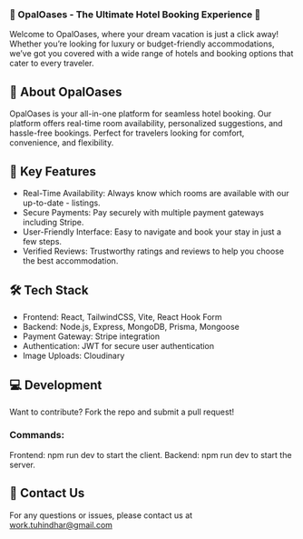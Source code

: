 ### 🌴 OpalOases - The Ultimate Hotel Booking Experience 🌴
Welcome to OpalOases, where your dream vacation is just a click away! Whether you’re looking for luxury or budget-friendly accommodations, we’ve got you covered with a wide range of hotels and booking options that cater to every traveler.

## 🏨 About OpalOases
OpalOases is your all-in-one platform for seamless hotel booking. Our platform offers real-time room availability, personalized suggestions, and hassle-free bookings. Perfect for travelers looking for comfort, convenience, and flexibility.

## 💼 Key Features
- Real-Time Availability: Always know which rooms are available with our up-to-date - listings.
- Secure Payments: Pay securely with multiple payment gateways including Stripe.
- User-Friendly Interface: Easy to navigate and book your stay in just a few steps.
- Verified Reviews: Trustworthy ratings and reviews to help you choose the best accommodation.

## 🛠️ Tech Stack
- Frontend: React, TailwindCSS, Vite, React Hook Form
- Backend: Node.js, Express, MongoDB, Prisma, Mongoose
- Payment Gateway: Stripe integration
- Authentication: JWT for secure user authentication
- Image Uploads: Cloudinary

## 💻 Development
Want to contribute? Fork the repo and submit a pull request!

### Commands:
Frontend: npm run dev to start the client.
Backend: npm run dev to start the server.

## 📧 Contact Us
For any questions or issues, please contact us at work.tuhindhar@gmail.com
